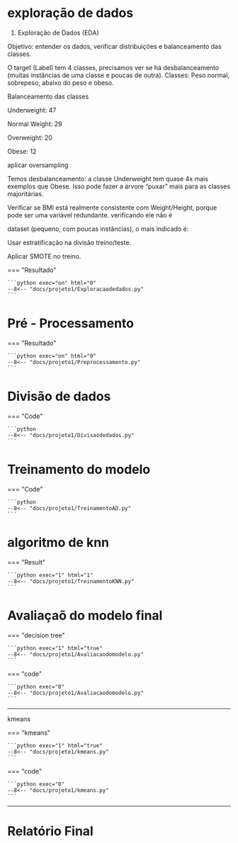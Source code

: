 # exploração de dados


1. Exploração de Dados (EDA)

Objetivo: entender os dados, verificar distribuições e balanceamento das classes.

O target (Label) tem 4 classes, precisamos ver se há desbalanceamento (muitas instâncias de uma classe e poucas de outra). Classes: Peso normal, sobrepeso, abaixo do peso e obeso.

Balanceamento das classes

Underweight: 47

Normal Weight: 29

Overweight: 20

Obese: 12

aplicar oversampling

Temos desbalanceamento: a classe Underweight tem quase 4x mais exemplos que Obese. Isso pode fazer a árvore “puxar” mais para as classes majoritárias.


Verificar se BMI está realmente consistente com Weight/Height, porque pode ser uma variável redundante.
verificando ele não é

dataset (pequeno, com poucas instâncias), o mais indicado é:

Usar estratificação na divisão treino/teste.

Aplicar SMOTE no treino.

=== "Resultado"

    ```python exec="on" html="0"
    --8<-- "docs/projeto1/Exploracaodedados.py"
    ```


# Pré - Processamento



=== "Resultado"

    ```python exec="on" html="0"
    --8<-- "docs/projeto1/Preprocessamento.py"
    ```

# Divisão de dados


=== "Code"

    ```python
    --8<-- "docs/projeto1/Divisaodedados.py"
    ``` 

# Treinamento do modelo

=== "Code"

    ```python
    --8<-- "docs/projeto1/TreinamentoAD.py"
    ``` 


# algoritmo de knn


=== "Result"

    ```python exec="1" html="1"
    --8<-- "docs/projeto1/TreinamentoKNN.py"
    ```
    
# Avaliaçaõ do modelo final

=== "decision tree"

    ```python exec="1" html="true"
    --8<-- "docs/projeto1/Avaliacaodomodelo.py"
    ```


=== "code"

    ```python exec="0"
    --8<-- "docs/projeto1/Avaliacaodomodelo.py"
    ```
---


kmeans

=== "kmeans"

    ```python exec="1" html="true"
    --8<-- "docs/projeto1/kmeans.py"
    ```


=== "code"

    ```python exec="0"
    --8<-- "docs/projeto1/kmeans.py"
    ```
---
# Relatório Final
